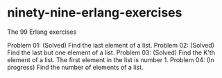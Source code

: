 # ninety-nine-erlang-exercises
The 99 Erlang exercises

Problem 01: (Solved) Find the last element of a list.
Problem 02: (Solved) Find the last but one element of a list.
Problem 03: (Solved) Find the K'th element of a list. The first element in the list is number 1.
Problem 04: (In progress) Find the number of elements of a list.
